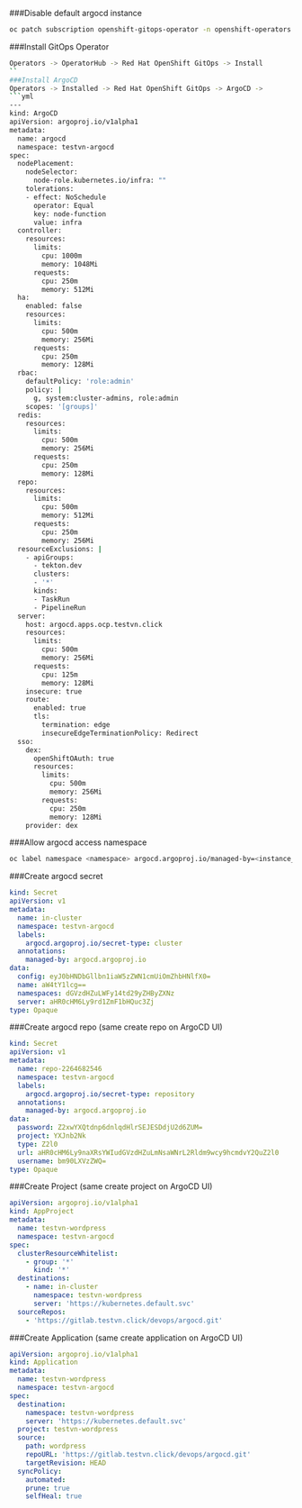 ###Disable default argocd instance
```sh
oc patch subscription openshift-gitops-operator -n openshift-operators --type=merge -p='{"spec":{"config":{"env":[{"name":"DISABLE_DEFAULT_ARGOCD_INSTANCE","value":"true"}]}}}'
```
###Install GitOps Operator
```sh
Operators -> OperatorHub -> Red Hat OpenShift GitOps -> Install
``
###Install ArgoCD
Operators -> Installed -> Red Hat OpenShift GitOps -> ArgoCD -> 
```yml
---
kind: ArgoCD
apiVersion: argoproj.io/v1alpha1
metadata:
  name: argocd
  namespace: testvn-argocd
spec:
  nodePlacement: 
    nodeSelector: 
      node-role.kubernetes.io/infra: ""
    tolerations:
    - effect: NoSchedule
      operator: Equal
      key: node-function
      value: infra
  controller:
    resources:
      limits:
        cpu: 1000m
        memory: 1048Mi
      requests:
        cpu: 250m
        memory: 512Mi
  ha:
    enabled: false
    resources:
      limits:
        cpu: 500m
        memory: 256Mi
      requests:
        cpu: 250m
        memory: 128Mi
  rbac:
    defaultPolicy: 'role:admin'
    policy: |
      g, system:cluster-admins, role:admin
    scopes: '[groups]'
  redis:
    resources:
      limits:
        cpu: 500m
        memory: 256Mi
      requests:
        cpu: 250m
        memory: 128Mi
  repo:
    resources:
      limits:
        cpu: 500m
        memory: 512Mi
      requests:
        cpu: 250m
        memory: 256Mi
  resourceExclusions: |
    - apiGroups:
      - tekton.dev
      clusters:
      - '*'
      kinds:
      - TaskRun
      - PipelineRun        
  server:
    host: argocd.apps.ocp.testvn.click
    resources:
      limits:
        cpu: 500m
        memory: 256Mi
      requests:
        cpu: 125m
        memory: 128Mi
    insecure: true
    route:
      enabled: true
      tls:
        termination: edge
        insecureEdgeTerminationPolicy: Redirect
  sso:
    dex:
      openShiftOAuth: true
      resources:
        limits:
          cpu: 500m
          memory: 256Mi
        requests:
          cpu: 250m
          memory: 128Mi
    provider: dex
```

###Allow argocd access namespace
```sh
oc label namespace <namespace> argocd.argoproj.io/managed-by=<instance_name>
```
###Create argocd secret
```yml
kind: Secret
apiVersion: v1
metadata:
  name: in-cluster
  namespace: testvn-argocd
  labels:
    argocd.argoproj.io/secret-type: cluster
  annotations:
    managed-by: argocd.argoproj.io
data:
  config: eyJ0bHNDbGllbn1iaW5zZWN1cmUiOmZhbHNlfX0=
  name: aW4tY1lcg==
  namespaces: dGVzdHZuLWFy14td29yZHByZXNz
  server: aHR0cHM6Ly9rd1ZmF1bHQuc3Zj
type: Opaque
```
###Create argocd repo  (same create repo on ArgoCD UI)
```yml
kind: Secret
apiVersion: v1
metadata:
  name: repo-2264682546
  namespace: testvn-argocd
  labels:
    argocd.argoproj.io/secret-type: repository
  annotations:
    managed-by: argocd.argoproj.io
data:
  password: Z2xwYXQtdnp6dnlqdHlrSEJESDdjU2d6ZUM=
  project: YXJnb2Nk
  type: Z2l0
  url: aHR0cHM6Ly9naXRsYWIudGVzdHZuLmNsaWNrL2Rldm9wcy9hcmdvY2QuZ2l0
  username: bm90LXVzZWQ=
type: Opaque
```
###Create Project  (same create project on ArgoCD UI)
```yml
apiVersion: argoproj.io/v1alpha1
kind: AppProject
metadata:
  name: testvn-wordpress
  namespace: testvn-argocd
spec:
  clusterResourceWhitelist:
    - group: '*'
      kind: '*'
  destinations:
    - name: in-cluster
      namespace: testvn-wordpress
      server: 'https://kubernetes.default.svc'
  sourceRepos:
    - 'https://gitlab.testvn.click/devops/argocd.git'
```
###Create Application (same create application on ArgoCD UI)
```yml
apiVersion: argoproj.io/v1alpha1
kind: Application
metadata:
  name: testvn-wordpress
  namespace: testvn-argocd
spec:
  destination:
    namespace: testvn-wordpress
    server: 'https://kubernetes.default.svc'
  project: testvn-wordpress
  source:
    path: wordpress
    repoURL: 'https://gitlab.testvn.click/devops/argocd.git'
    targetRevision: HEAD
  syncPolicy:
    automated:
    prune: true
    selfHeal: true
```


